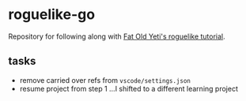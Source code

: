 # roguelike-go

Repository for following along with 
[Fat Old Yeti's roguelike tutorial](https://www.fatoldyeti.com/categories/roguelike-tutorial/).

## tasks

- remove carried over refs from `vscode/settings.json`
- resume project from step 1 ...I shifted to a different learning project
